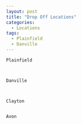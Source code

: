 ```yaml
---
layout: post
title: "Drop Off Locations"
categories:
  - Locations
tags:
  - Plainfield
  - Danville
---
```


````
Plainfield



````


````
Danville



````


````
Clayton


````


````
Avon


````
